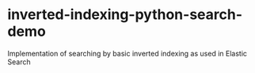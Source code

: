 # inverted-indexing-python-search-demo
Implementation of searching by basic inverted indexing as used in Elastic Search
